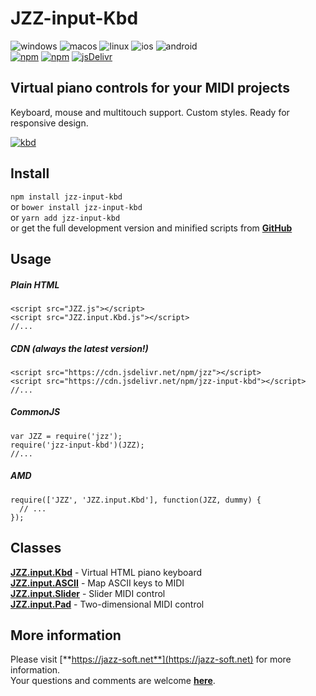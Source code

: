 # JZZ-input-Kbd

![windows](https://jazz-soft.github.io/img/windows.jpg)
![macos](https://jazz-soft.github.io/img/macos.jpg)
![linux](https://jazz-soft.github.io/img/linux.jpg)
![ios](https://jazz-soft.github.io/img/ios.jpg)
![android](https://jazz-soft.github.io/img/android.jpg)  
[![npm](https://img.shields.io/npm/v/jzz-input-kbd.svg)](https://www.npmjs.com/package/jzz-input-kbd)
[![npm](https://img.shields.io/npm/dt/jzz-input-kbd.svg)](https://www.npmjs.com/package/jzz-input-kbd)
[![jsDelivr](https://data.jsdelivr.com/v1/package/npm/jzz-input-kbd/badge)](https://www.jsdelivr.com/package/npm/jzz-input-kbd)

## Virtual piano controls for your MIDI projects

Keyboard, mouse and multitouch support.
Custom styles.
Ready for responsive design.

[![kbd](https://jazz-soft.github.io/img/kbds.png)](https://jazz-soft.github.io/modules/knobs/index.html)

## Install

`npm install jzz-input-kbd`  
or `bower install jzz-input-kbd`  
or `yarn add jzz-input-kbd`  
or get the full development version and minified scripts from [**GitHub**](https://github.com/jazz-soft/JZZ-input-Kbd)

## Usage

##### Plain HTML

    <script src="JZZ.js"></script>
    <script src="JZZ.input.Kbd.js"></script>
    //...

##### CDN (always the latest version!)

    <script src="https://cdn.jsdelivr.net/npm/jzz"></script>
    <script src="https://cdn.jsdelivr.net/npm/jzz-input-kbd"></script>
    //...

##### CommonJS

    var JZZ = require('jzz');
    require('jzz-input-kbd')(JZZ);
    //...

##### AMD

    require(['JZZ', 'JZZ.input.Kbd'], function(JZZ, dummy) {
      // ...
    });

## Classes

[**JZZ.input.Kbd**](https://jazz-soft.net/doc/JZZ/inputKbd.html) - Virtual HTML piano keyboard  
[**JZZ.input.ASCII**](https://jazz-soft.net/doc/JZZ/inputASCII.html) - Map ASCII keys to MIDI  
[**JZZ.input.Slider**](https://jazz-soft.net/doc/JZZ/inputKnobs.html) - Slider MIDI control  
[**JZZ.input.Pad**](https://jazz-soft.net/doc/JZZ/inputKnobs.html) - Two-dimensional MIDI control

## More information

Please visit [**https://jazz-soft.net**](https://jazz-soft.net) for more information.  
Your questions and comments are welcome [**here**](https://jazz-soft.org).
